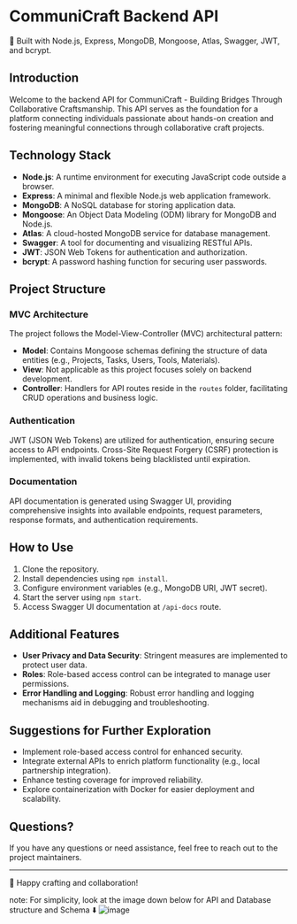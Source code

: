 # CommuniCraft Backend API

🔧 Built with Node.js, Express, MongoDB, Mongoose, Atlas, Swagger, JWT, and bcrypt.

## Introduction

Welcome to the backend API for CommuniCraft - Building Bridges Through Collaborative Craftsmanship. This API serves as the foundation for a platform connecting individuals passionate about hands-on creation and fostering meaningful connections through collaborative craft projects.

## Technology Stack

- **Node.js**: A runtime environment for executing JavaScript code outside a browser.
- **Express**: A minimal and flexible Node.js web application framework.
- **MongoDB**: A NoSQL database for storing application data.
- **Mongoose**: An Object Data Modeling (ODM) library for MongoDB and Node.js.
- **Atlas**: A cloud-hosted MongoDB service for database management.
- **Swagger**: A tool for documenting and visualizing RESTful APIs.
- **JWT**: JSON Web Tokens for authentication and authorization.
- **bcrypt**: A password hashing function for securing user passwords.

## Project Structure

### MVC Architecture

The project follows the Model-View-Controller (MVC) architectural pattern:

- **Model**: Contains Mongoose schemas defining the structure of data entities (e.g., Projects, Tasks, Users, Tools, Materials).
- **View**: Not applicable as this project focuses solely on backend development.
- **Controller**: Handlers for API routes reside in the `routes` folder, facilitating CRUD operations and business logic.

### Authentication

JWT (JSON Web Tokens) are utilized for authentication, ensuring secure access to API endpoints. Cross-Site Request Forgery (CSRF) protection is implemented, with invalid tokens being blacklisted until expiration.

### Documentation

API documentation is generated using Swagger UI, providing comprehensive insights into available endpoints, request parameters, response formats, and authentication requirements.

## How to Use

1. Clone the repository.
2. Install dependencies using `npm install`.
3. Configure environment variables (e.g., MongoDB URI, JWT secret).
4. Start the server using `npm start`.
5. Access Swagger UI documentation at `/api-docs` route.

## Additional Features

- **User Privacy and Data Security**: Stringent measures are implemented to protect user data.
- **Roles**: Role-based access control can be integrated to manage user permissions.
- **Error Handling and Logging**: Robust error handling and logging mechanisms aid in debugging and troubleshooting.

## Suggestions for Further Exploration

- Implement role-based access control for enhanced security.
- Integrate external APIs to enrich platform functionality (e.g., local partnership integration).
- Enhance testing coverage for improved reliability.
- Explore containerization with Docker for easier deployment and scalability.

## Questions? 

If you have any questions or need assistance, feel free to reach out to the project maintainers.

---
🚀 Happy crafting and collaboration!

note: For simplicity, look at the image down below for API and Database structure and Schema ⬇️
![image](https://github.com/engkareeem/CommuniCraft-API/assets/54283555/359c2464-03b2-4b15-b264-fc8d07b9fe46)
